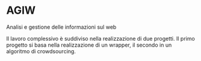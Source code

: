 # AGIW
Analisi e gestione delle informazioni sul web

Il lavoro complessivo è suddiviso nella realizzazione di due progetti.
Il primo progetto si basa nella realizzazione di un wrapper, il secondo in un algoritmo di crowdsourcing.
